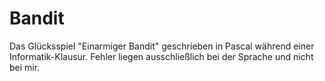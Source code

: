 # Bandit
Das Glücksspiel "Einarmiger Bandit" geschrieben in Pascal während einer Informatik-Klausur. Fehler liegen ausschließlich bei der Sprache und nicht bei mir.

